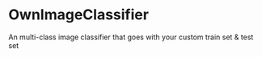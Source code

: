 # OwnImageClassifier
An multi-class image classifier that goes with your custom train set &amp; test set
